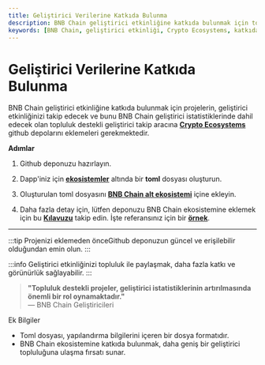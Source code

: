 ```yaml
---
title: Geliştirici Verilerine Katkıda Bulunma
description: BNB Chain geliştirici etkinliğine katkıda bulunmak için topluluk destekli geliştirme araçlarının nasıl kullanılacağını öğrenin. Geliştiricilerin projelerini ekleyerek BNB Chain istatistiklerine katkıda bulunmalarını sağlar.
keywords: [BNB Chain, geliştirici etkinliği, Crypto Ecosystems, katkıda bulunma, toml dosyası]
---
```


# Geliştirici Verilerine Katkıda Bulunma

BNB Chain geliştirici etkinliğine katkıda bulunmak için projelerin, geliştirici etkinliğinizi takip edecek ve bunu BNB Chain geliştirici istatistiklerinde dahil edecek olan topluluk destekli geliştirici takip aracına [**Crypto Ecosystems**](https://github.com/electric-capital/crypto-ecosystems) github depolarını eklemeleri gerekmektedir.

**Adımlar**

1. Github deponuzu hazırlayın.

2. Dapp'iniz için [**ekosistemler**](https://github.com/electric-capital/crypto-ecosystems/tree/master/data/ecosystems) altında bir **toml** dosyası oluşturun.

3. Oluşturulan toml dosyasını [**BNB Chain alt ekosistemi**](https://github.com/electric-capital/crypto-ecosystems/blob/master/data/ecosystems/b/bnb-chain-bsc.toml) içine ekleyin.

4. Daha fazla detay için, lütfen deponuzu BNB Chain ekosistemine eklemek için bu [**Kılavuzu**](https://github.com/electric-capital/crypto-ecosystems?tab=readme-ov-file#how-to-contribute) takip edin. İşte referansınız için bir [**örnek**](https://github.com/electric-capital/crypto-ecosystems/pull/1344).

---

:::tip
Projenizi eklemeden önceGithub deponuzun güncel ve erişilebilir olduğundan emin olun.
:::

:::info
Geliştirici etkinliğinizi topluluk ile paylaşmak, daha fazla katkı ve görünürlük sağlayabilir.
:::

> **"Topluluk destekli projeler, geliştirici istatistiklerinin artırılmasında önemli bir rol oynamaktadır."**  
> — BNB Chain Geliştiricileri


Ek Bilgiler

- Toml dosyası, yapılandırma bilgilerini içeren bir dosya formatıdır.
- BNB Chain ekosistemine katkıda bulunmak, daha geniş bir geliştirici topluluğuna ulaşma fırsatı sunar.

